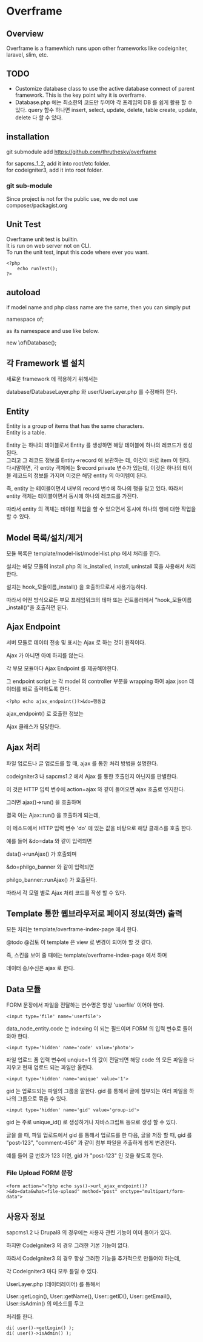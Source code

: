 # Overframe


## Overview

Overframe is a framewhich runs upon other frameworks like codeigniter, laravel, slim, etc.

## TODO

* Customize database class to use the active database connect of parent framework. This is the key point why it is overframe.
* Database.php 에는 최소한의 코드만 두어야 각 프레임의 DB 를 쉽게 활용 할 수 있다.
query 함수 하나면 insert, select, update, delete, table create, update, delete 다 할 수 있다.

 

## installation
git submodule add https://github.com/thruthesky/overframe

for sapcms_1_2, add it into root/etc folder.<br>
for codeigniter3, add it into root folder.


### git sub-module

Since project is not for the public use, we do not use composer/packagist.org<br>








## Unit Test
Overframe unit test is builtin.<br>
It is run on web server not on CLI.<br> 
To run the unit test, input this code where ever you want.

    <?php
		echo runTest();
	?>




## autoload

if model name and php class name are the same, then you can simply put<br>

namespace of;<br>

as its namespace and use like below.<br>

new \of\Database();<br>



## 각 Framework 별 설치

새로운 framework 에 적용하기 위해서는

database/DatabaseLayer.php 와 user/UserLayer.php 를 수정해야 한다.





## Entity

Entity is a group of items that has the same characters.<br>
Entity is a table.<br>

Entity 는 하나의 테이블로서 Entity 를 생성하면 해당 테이블에 하나의 레코드가 생성된다.<br>
그리고 그 레코드 정보를 Entity->record 에 보관하는 데, 이것이 바로 item 이 된다.<br>
다시말하면, 각 entity 객체에는 $record private 변수가 있는데, 이것은 하나의 테이블 레코드의 정보를 가지며 이것은 해당 entity 의 아이템이 된다.<br>

즉, entity 는 테이블이면서 내부의 record 변수에 하나의 행을 담고 있다. 따라서 entity 객체는 테이블이면서 동시에 하나의 레코드를 가진다.<br>

따라서 entity 의 객체는 테이블 작업을 할 수 있으면서 동시에 하나의 행에 대한 작업을 할 수 있다.<br>







## Model 목록/설치/제거

모듈 목록은 template/model-list/model-list.php 에서 처리를 한다.

설치는 해당 모듈의 install.php 의 is_installed, install, uninstall 훅을 사용해서 처리 한다.



설치는 hook_모듈이름_install() 을 호출하므로서 사용가능하다.

따라서 어떤 방식으로든 부모 프레임워크의 테마 또는 컨트롤러에서 "hook_모듈이름_install()"을 호출하면 된다.


## Ajax Endpoint

서버 모듈로 데이터 전송 및 표시는 Ajax 로 하는 것이 원칙이다.

Ajax 가 아니면 아예 하지를 않는다.

각 부모 모듈마다 Ajax Endpoint 를 제공해야한다.
 
그 endpoint script 는 각 model 의 controller 부분을 wrapping 하여 ajax json 데이터를 바로 출력하도록 한다.
  
    <?php echo ajax_endpoint()?>&do=행동값


ajax_endpoint() 로 호출한 정보는

Ajax 클래스가 담당한다.


## Ajax 처리

파일 업로드나 글 업로드를 할 때, ajax 를 통한 처리 방법을 설명한다.

codeigniter3 나 sapcms1.2 에서 Ajax 를 통한 호출인지 아닌지를 판별한다.

이 것은 HTTP 입력 변수에 action=ajax 와 같이 들어오면 ajax 호출로 인지한다.

그러면 ajax()->run() 을 호출하며

결국 이는 Ajax::run() 을 호출하게 되는데,

이 메소드에서 HTTP 입력 변수 'do' 에 있는 값을 바탕으로 해당 클래스를 호출 한다.

예를 들어 &do=data 와 같이 입력되면

data()->runAjax() 가 호출되며

&do=philgo_banner 와 같이 입력되면

philgo_banner::runAjax() 가 호출된다.


따라서 각 모델 별로 Ajax 처리 코드를 작성 할 수 있다.





## Template 통한 웹브라우저로 페이지 정보(화면) 출력

모든 처리는 template/overframe-index-page 에서 한다.

@todo @검토 이 template 은 view 로 변경이 되어야 할 것 같다.


즉, 스킨을 보여 줄 때에는 template/overframe-index-page 에서 하며

데이터 송/수신은 ajax 로 한다.




## Data 모듈

FORM 문장에서 파일을 전달하는 변수명은 항상 'userfile' 이어야 한다.

    <input type='file' name='userfile'>

data_node_entity.code 는 indexing 이 되는 필드이며 FORM 의 입력 변수로 들어 와야 한다.

    <input type='hidden' name='code' value='photo'>

파일 업로드 폼 입력 변수에 unqiue=1 의 값이 전달되면 해당 code 의 모든 파일을 다 지우고 현재 업로드 되는 파일만 올린다. 

    <input type='hidden' name='unique' value='1'>
    
gid 는 업로드되는 파일의 그룹을 말한다. gid 를 통해서 글에 첨부되는 여러 파일을 하나의 그룹으로 묶을 수 있다.

    <input type='hidden' name='gid' value='group-id'>
    
gid 는 주로 unique_id() 로 생성하거나 자바스크립트 등으로 생성 할 수 있다.

글을 쓸 때, 파일 업로드에서 gid 를 통해서 업로드를 한 다음, 글을 저장 할 때, gid 를 "post-123", "comment-456" 과 같이 첨부 파일을 추출하게 쉽게 변경한다.

예를 들어 글 번호가 123 이면, gid 가 "post-123" 인 것을 찾도록 한다.

### File Upload FORM 문장

    <form action="<?php echo sys()->url_ajax_endpoint()?>&do=data&what=file-upload" method="post" enctype="multipart/form-data">
    
## 사용자 정보

sapcms1.2 나 Drupal8 의 경우에는 사용자 관련 기능이 이미 들어가 있다.

하지만 CodeIgniter3 의 경우 그러한 기본 기능이 없다.

따라서 CodeIgniter3 의 경우 항상 그러한 기능을 추가적으로 만들어야 하는데,

각 CodeIgniter3 마다 모두 틀릴 수 있다.

UserLayer.php (데이터레이어) 를 통해서

User::getLogin(), User::getName(), User::getID(), User::getEmail(), User::isAdmin() 의 메소드를 두고

처리를 한다.


    di( user()->getLogin() );
    di( user()->isAdmin() );

